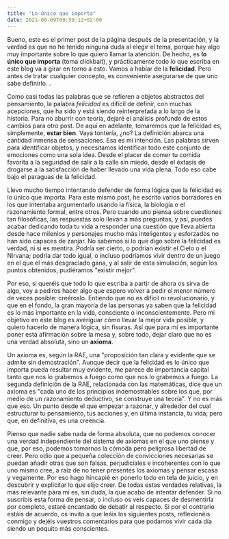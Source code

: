 ```yaml
---
title: "Lo único que importa"
date: 2021-06-09T09:59:12+02:00
---
```


Bueno, este es el primer post de la página después de la presentación, y la verdad es que no he tenido ninguna duda al elegir el tema, porque hay algo muy importante sobre lo que quiero llamar la atención. De hecho, es **lo único que importa** (toma clickbait), y prácticamente todo lo que escriba en este blog va a girar en torno a esto. Vamos a hablar de la **felicidad**. Pero antes de tratar cualquier concepto, es conveniente asegurarse de que uno sabe definirlo. . 

Como casi todas las palabras que se refieren a objetos abstractos del pensamiento, la palabra *felicidad* es difícil de definir, con muchas acepciones, que ha sido y está siendo reinterpretada a lo largo de la historia. Para no aburrir con teoría, dejaré el análisis profundo de estos cambios para otro post. De aquí en adelante, tomaremos que la felicidad es, simplemente, **estar bien**. Vaya tontería, ¿no? La definición abarca una cantidad inmensa de sensaciones. Esa es mi intención. Las palabras sirven para identificar objetos, y necesitamos identificar todo este conjunto de emociones como una sola idea. Desde el placer de comer tu comida favorita a la seguridad de salir a la calle sin miedo, desde el éxtasis de drogarse a la satisfacción de haber llevado una vida plena. Todo eso cabe bajo el paraguas de la felicidad.

Llevo mucho tiempo intentando defender de forma lógica que la felicidad es lo único que importa. Para este mismo post, he escrito varios borradores en los que intentaba argumentarlo usando la física, la biología o el razonamiento formal, entre otros. Pero cuando uno piensa sobre cuestiones tan filosóficas, las respuestas solo llevan a más preguntas, y así, puedes acabar dedicando toda tu vida a responder una cuestión que lleva abierta desde hace milenios y personajes mucho más inteligentes y esforzados no han sido capaces de zanjar. No sabemos si lo que digo sobre la felicidad es verdad, ni si es mentira. Podría ser cierto, o podrían existir el Cielo o el Nirvana; podría dar todo igual, o incluso podríamos vivir dentro de un juego en el que el más desgraciado gana, y al salir de esta simulación, según los puntos obtenidos, pudiéramos "existir mejor".

Por eso, si queréis que todo lo que escriba a partir de ahora os sirva de algo, voy a pediros hacer algo que espero volver a pedir el menor número de veces posible: creéroslo. Entiendo que no es difícil ni revolucionario, y que en el fondo, la gran mayoría de las personas ya saben que la felicidad es lo más importante en la vida, consciente o inconscientemente. Pero mi objetivo en este blog es averiguar cómo llevar la mejor vida posible, y quiero hacerlo de manera lógica, sin fisuras. Así que para mí es importante poner esta afirmación sobre la mesa y, sobre todo, dejar claro que no es una verdad absoluta, sino un **axioma**.

Un axioma es, según la RAE, una "proposición tan clara y evidente que se admite sin demostración". Aunque decir que la felicidad es lo único que importa pueda resultar muy evidente, me parece de importancia capital tanto que nos lo grabemos a fuego como que nos lo grabemos a fuego. La segunda definición de la RAE, relacionada con las matemáticas, dice que un axioma es "cada uno de los principios indemostrables sobre los que, por medio de un razonamiento deductivo, se construye una teoría". Y no es más que eso. Un punto desde el que empezar a razonar, y alrededor del cual estructurar tu pensamiento, tus acciones y, en última instancia, tu vida; pero que, en definitiva, es una creencia.

Pienso que nadie sabe nada de forma absoluta, que no podemos conocer una verdad independiente del sistema de axiomas en el que uno piense y que, por eso, podemos tomarnos la cómoda pero peligrosa libertad de creer. Pero odio que a pequeña colección de convicciones necesarias se puedan añadir otras que son falsas, perjudiciales e incoherentes con lo que uno mismo cree, a raíz de no tener presentes los axiomas y pensar escasa y vegamente. Por eso hago hincapié en ponerlo todo en tela de juicio, y en descubrir y explicitar lo que elijo creer. De todas estas verdades relativas, la más relevante para mí es, sin duda, la que acabo de intentar defender. Si no suscribís esta forma de pensar, o incluso os veis capaces de desmentirla por completo, estaré encantado de debatir al respecto. Si por el contrario estáis de acuerdo, os invito a que leáis los siguientes posts, reflexionéis conmigo y dejéis vuestros comentarios para que podamos vivir cada día siendo un poquito más conscientes.

<!--Con esta definición, es casi inmediato concluir lo que afirmaba al principio: que la felicidad es lo único que importa. Pero voy a intentar desenrrollar un poco el argumento. Si estás bien, es porque sientes algo bueno, tomando bueno en el sentido de que es preferible sobre otras cosas similares. Si algo es preferible sobre otra cosa, es más valioso. Si es más valioso, importa más. Por otro lado, si la felicidad es estar bien, se consigue sintiendo cosas buenas, preferibles, valiosas, importantes.-->

<!--Una vez definido el concepto, voy a intentar argumentar mi afirmación inicial: por qué la felicidad es lo único que importa. Para ello, voy a echar mano de dos ideas que conciernen al ser humano, pero que dictan las reglas del mundo que conocemos. La primera de ellas es la **estabilidad**.

Decimos que algo es estable cuando "se mantiene sin peligro de cambiar, caer o desaparecer" (RAE). Así, si dos cosas empiezan a existir a la vez, la que sea más estable existirá más tiempo, puesto que tarda más en cambiar TODO:palabras como categorizaciones de una realidad infinitamente variada; ¿cuándo una cosa deja de ser esa cosa?: o desaparecer. Por otra parte, toda cosa que exista durante un periodo de tiempo es mínimamente estable. Si no, podríamos apreciar 
Aplicado a los seres vivos, la estabilidad es equivalente a la supervivencia (del gen). -->
